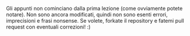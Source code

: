 Gli appunti non cominciano dalla prima lezione (come ovviamente potete notare). Non sono ancora modificati, quindi non sono esenti errori, imprecisioni e frasi nonsense.
Se volete, forkate il repository e fatemi pull request con eventuali correzioni! :)
